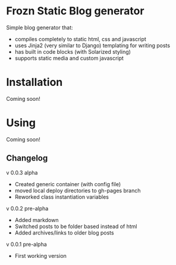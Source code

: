 # Frozn Static Blog generator

Simple blog generator that:

* compiles completely to static html, css and javascript
* uses Jinja2 (very similar to Django) templating for writing posts
* has built in code blocks (with Solarized styling)
* supports static media and custom javascript

# Installation

Coming soon!

# Using

Coming soon!

## Changelog

v 0.0.3 alpha

* Created generic container (with config file)
* moved local deploy directories to gh-pages branch
* Reworked class instantiation variables

v 0.0.2 pre-alpha

* Added markdown
* Switched posts to be folder based instead of html
* Added archives/links to older blog posts

v 0.0.1 pre-alpha

* First working version